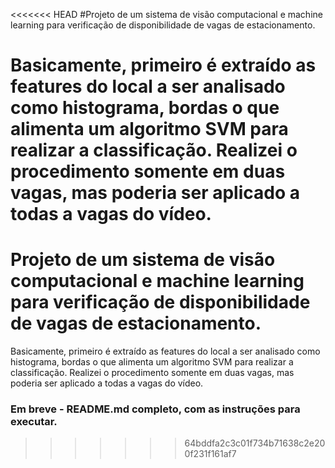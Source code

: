 <<<<<<< HEAD
#Projeto de um sistema de visão computacional e machine learning para verificação de disponibilidade de vagas de estacionamento.



Basicamente, primeiro é extraído as features do local a ser analisado como histograma, bordas o que alimenta um algoritmo SVM para realizar a classificação. Realizei o procedimento somente em duas vagas, mas poderia ser aplicado a todas a vagas do vídeo.
=======
# Projeto de um sistema de visão computacional e machine learning para verificação de disponibilidade de vagas de estacionamento.



Basicamente, primeiro é extraído as features do local a ser analisado como histograma, bordas o que alimenta um algoritmo SVM para realizar a classificação. Realizei o procedimento somente em duas vagas, mas poderia ser aplicado a todas a vagas do vídeo.


### Em breve - README.md completo, com as instruções para executar.
>>>>>>> 64bddfa2c3c01f734b71638c2e200f231f161af7
